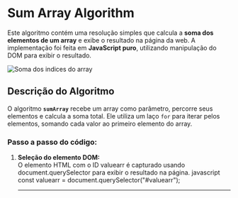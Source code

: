 # **Sum Array Algorithm**

Este algoritmo contém uma resolução simples que calcula a **soma dos elementos de um array** e exibe o resultado na página da web. A implementação foi feita em **JavaScript puro**, utilizando manipulação do DOM para exibir o resultado.

![Soma dos indices do array](https://github.com/user-attachments/assets/cbb9a3a6-69c3-4f41-a47c-1eafa793b97c)


## **Descrição do Algoritmo**

O algoritmo **`sumArray`** recebe um array como parâmetro, percorre seus elementos e calcula a soma total. Ele utiliza um laço `for` para iterar pelos elementos, somando cada valor ao primeiro elemento do array.

### **Passo a passo do código:**
1. **Seleção do elemento DOM:**  
   O elemento HTML com o ID valuearr é capturado usando document.querySelector para exibir o resultado na página.
   javascript
   const valuearr = document.querySelector("#valuearr");

   ----
